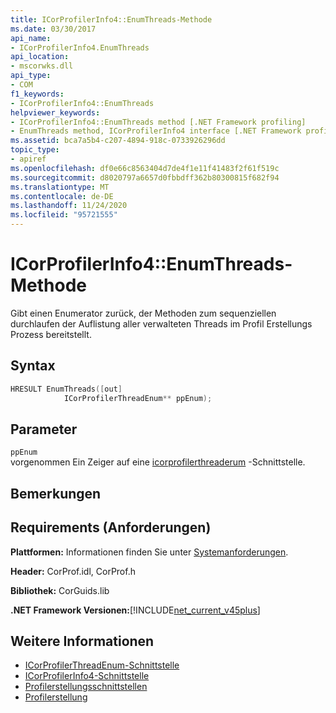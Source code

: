```yaml
---
title: ICorProfilerInfo4::EnumThreads-Methode
ms.date: 03/30/2017
api_name:
- ICorProfilerInfo4.EnumThreads
api_location:
- mscorwks.dll
api_type:
- COM
f1_keywords:
- ICorProfilerInfo4::EnumThreads
helpviewer_keywords:
- ICorProfilerInfo4::EnumThreads method [.NET Framework profiling]
- EnumThreads method, ICorProfilerInfo4 interface [.NET Framework profiling]
ms.assetid: bca7a5b4-c207-4894-918c-0733926296dd
topic_type:
- apiref
ms.openlocfilehash: df0e66c8563404d7de4f1e11f41483f2f61f519c
ms.sourcegitcommit: d8020797a6657d0fbbdff362b80300815f682f94
ms.translationtype: MT
ms.contentlocale: de-DE
ms.lasthandoff: 11/24/2020
ms.locfileid: "95721555"
---
```

# <a name="icorprofilerinfo4enumthreads-method"></a>ICorProfilerInfo4::EnumThreads-Methode

Gibt einen Enumerator zurück, der Methoden zum sequenziellen durchlaufen der Auflistung aller verwalteten Threads im Profil Erstellungs Prozess bereitstellt.  
  
## <a name="syntax"></a>Syntax  
  
```cpp  
HRESULT EnumThreads([out]  
            ICorProfilerThreadEnum** ppEnum);  
```  
  
## <a name="parameters"></a>Parameter  

 `ppEnum`  
 vorgenommen Ein Zeiger auf eine [icorprofilerthreaderum](icorprofilerthreadenum-interface.md) -Schnittstelle.  
  
## <a name="remarks"></a>Bemerkungen  
  
## <a name="requirements"></a>Requirements (Anforderungen)  

 **Plattformen:** Informationen finden Sie unter [Systemanforderungen](../../get-started/system-requirements.md).  
  
 **Header:** CorProf.idl, CorProf.h  
  
 **Bibliothek:** CorGuids.lib  
  
 **.NET Framework Versionen:**[!INCLUDE[net_current_v45plus](../../../../includes/net-current-v45plus-md.md)]  
  
## <a name="see-also"></a>Weitere Informationen

- [ICorProfilerThreadEnum-Schnittstelle](icorprofilerthreadenum-interface.md)
- [ICorProfilerInfo4-Schnittstelle](icorprofilerinfo4-interface.md)
- [Profilerstellungsschnittstellen](profiling-interfaces.md)
- [Profilerstellung](index.md)
